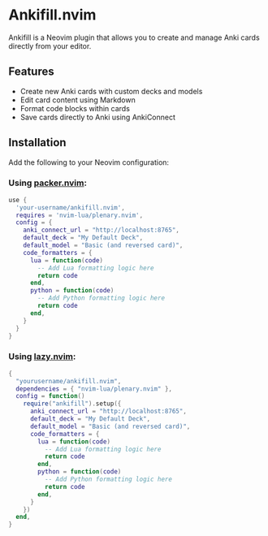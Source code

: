 # Ankifill.nvim

Ankifill is a Neovim plugin that allows you to create and manage Anki cards directly from your editor.

## Features

- Create new Anki cards with custom decks and models
- Edit card content using Markdown
- Format code blocks within cards
- Save cards directly to Anki using AnkiConnect

## Installation

Add the following to your Neovim configuration:

### Using [packer.nvim](https://github.com/wbthomason/packer.nvim):

```lua
use {
  'your-username/ankifill.nvim',
  requires = 'nvim-lua/plenary.nvim',
  config = {
    anki_connect_url = "http://localhost:8765",
    default_deck = "My Default Deck",
    default_model = "Basic (and reversed card)",
    code_formatters = {
      lua = function(code)
        -- Add Lua formatting logic here
        return code
      end,
      python = function(code)
        -- Add Python formatting logic here
        return code
      end,
    }
  }
}
```

### Using [lazy.nvim](https://github.com/folke/lazy.nvim):

```lua
{
  "yourusername/ankifill.nvim",
  dependencies = { "nvim-lua/plenary.nvim" },
  config = function()
    require("ankifill").setup({
      anki_connect_url = "http://localhost:8765",
      default_deck = "My Default Deck",
      default_model = "Basic (and reversed card)",
      code_formatters = {
        lua = function(code)
          -- Add Lua formatting logic here
          return code
        end,
        python = function(code)
          -- Add Python formatting logic here
          return code
        end,
      }
    })
  end,
}
```
